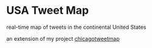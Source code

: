 # USA Tweet Map

real-time map of tweets in the continental United States

an extension of my project [chicagotweetmap](https://github.com/andlehma/chicagotweetmap)
